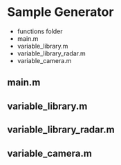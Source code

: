 # Sample Generator
- functions folder
- main.m
- variable_library.m
- variable_library_radar.m
- variable_camera.m

## main.m
## variable_library.m
## variable_library_radar.m
## variable_camera.m
